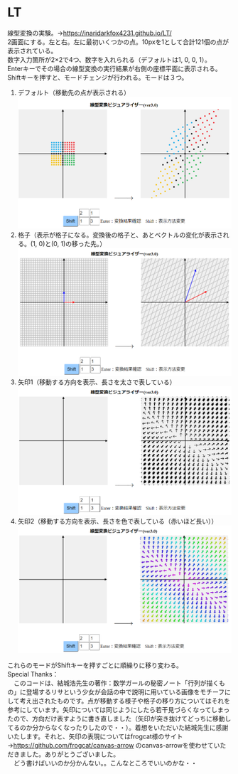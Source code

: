 # LT  
線型変換の実験。→https://inaridarkfox4231.github.io/LT/  
2画面にする。左と右。左に最初いくつかの点。10pxを1として合計121個の点が表示されている。  
数字入力箇所が2×2で4つ、数字を入れられる（デフォルトは1, 0, 0, 1）。  
Enterキーでその場合の線型変換の実行結果が右側の座標平面に表示される。  
Shiftキーを押すと、モードチェンジが行われる。モードは３つ。  
1. デフォルト（移動先の点が表示される）  
![sampleimage](https://github.com/inaridarkfox4231/LT/blob/gh-pages/images/sample_0.PNG)
2. 格子（表示が格子になる。変換後の格子と、あとベクトルの変化が表示される。(1, 0)と(0, 1)の移った先。）  
![sampleimage](https://github.com/inaridarkfox4231/LT/blob/gh-pages/images/sample_1.PNG)
3. 矢印1（移動する方向を表示、長さを太さで表している）  
![sampleimage](https://github.com/inaridarkfox4231/LT/blob/gh-pages/images/sample_2.PNG)
4. 矢印2（移動する方向を表示、長さを色で表している（赤いほど長い））
![sampleimage](https://github.com/inaridarkfox4231/LT/blob/gh-pages/images/sample_3.PNG)

これらのモードがShiftキーを押すごとに順繰りに移り変わる。  
Special Thanks：  
　このコードは、結城浩先生の著作：数学ガールの秘密ノート「行列が描くもの」に登場するリサという少女が会話の中で説明に用いている画像をモチーフにして考え出されたものです。点が移動する様子や格子の移り方についてはそれを参考にしています。矢印については同じようにしたら若干見づらくなってしまったので、方向だけ表すように書き直しました（矢印が突き抜けてどっちに移動してるのか分からなくなったりしたので・・）。着想をいただいた結城先生に感謝いたします。それと、矢印の表現についてはfrogcat様のサイト→https://github.com/frogcat/canvas-arrow のcanvas-arrowを使わせていただきました。ありがとうございました。  
　どう書けばいいのか分かんない。。こんなところでいいのかな・・
